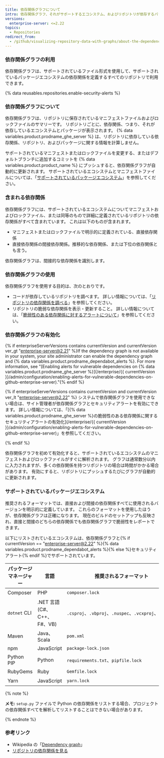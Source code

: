 ```yaml
---
title: 依存関係グラフについて
intro: 依存関係グラフ、それがサポートするエコシステム、およびリポジトリが依存するパッケージの決定方法についての詳細。
versions:
  enterprise-server: <=2.22
topics:
  - Repositories
redirect_from:
  - /github/visualizing-repository-data-with-graphs/about-the-dependency-graph
---
```


<!--See /content/code-security/supply-chain-security/about-the-dependency-graph for the latest version of this article -->

### 依存関係グラフの利用

依存関係グラフは、サポートされているファイル形式を使用して、サポートされているパッケージエコシステムの依存関係を定義するすべてのリポジトリで利用できます。

{% data reusables.repositories.enable-security-alerts %}

### 依存関係グラフについて

依存関係グラフは、リポジトリに保存されているマニフェストファイルおよびロックファイルのサマリーです。 リポジトリごとに、依存関係、つまり、それが依存しているエコシステムとパッケージが表示されます。 {% data variables.product.prodname_ghe_server %} は、リポジトリに依存している依存関係、リポジトリ、およびパッケージに関する情報を計算しません。

サポートされているマニフェストまたはロックファイルを変更する、またはデフォルトブランチに追加するコミットを {% data variables.product.product_name %} にプッシュすると、依存関係グラフが自動的に更新されます。 サポートされているエコシステムとマニフェストファイルについては、「[サポートされているパッケージエコシステム](#supported-package-ecosystems)」を参照してください。

### 含まれる依存関係

依存関係グラフには、サポートされているエコシステムについてマニフェストおよびロックファイル、または同等のもので詳細に定義されているリポジトリの依存関係がすべて含まれています。 これは以下のものが含まれます。

- マニフェストまたはロックファイルで明示的に定義されている、直接依存関係
- 直接依存関係の間接依存関係。推移的な依存関係、または下位の依存関係とも言う。

依存関係グラフは、間接的な依存関係を識別します。

### 依存関係グラフの使用

依存関係グラフを使用する目的は、次のとおりです。

- コードが依存しているリポジトリを調べます。 詳しい情報については、「[リポジトリの依存関係を調べる](/github/visualizing-repository-data-with-graphs/exploring-the-dependencies-of-a-repository)」を参照してください。
- リポジトリの脆弱な依存関係を表示・更新すること。 詳しい情報については、「[脆弱性のある依存関係に対するアラートについて](/github/managing-security-vulnerabilities/about-alerts-for-vulnerable-dependencies)」を参照してください。

### 依存関係グラフの有効化

{% if enterpriseServerVersions contains currentVersion and currentVersion ver_gt "enterprise-server@2.21" %}If the dependency graph is not available in your system, your site administrator can enable the dependency graph and {% data variables.product.prodname_dependabot_alerts %}. For more information, see "[Enabling alerts for vulnerable dependencies on {% data variables.product.prodname_ghe_server %}](/enterprise/{{ currentVersion }}/admin/configuration/enabling-alerts-for-vulnerable-dependencies-on-github-enterprise-server)."{% endif %}

{% if enterpriseServerVersions contains currentVersion and currentVersion ver_lt "enterprise-server@2.22" %} システムで依存関係グラフを使用できない場合は、サイト管理者が依存関係グラフとセキュリティアラートを有効にできます。 詳しい情報については、「[{% data variables.product.prodname_ghe_server %}の脆弱性のある依存関係に関するセキュリティアラートの有効化](/enterprise/{{ currentVersion }}/admin/configuration/enabling-alerts-for-vulnerable-dependencies-on-github-enterprise-server)」を参照してください。

{% endif %}

依存関係グラフを初めて有効化すると、サポートされているエコシステムのマニフェストおよびロックファイルがすぐに解析されます。 グラフは通常数分以内に入力されますが、多くの依存関係を持つリポジトリの場合は時間がかかる場合があります。 有効にすると、リポジトリにプッシュするたびにグラフが自動的に更新されます。

### サポートされているパッケージエコシステム
<!-- If you make changes to this feature, update /getting-started-with-github/github-language-support to reflect any changes to supported packages. -->

推奨されるフォーマットでは、直接および間接の依存関係すべてに使用されるバージョンを明示的に定義しています。 これらのフォーマットを使用したほうが、依存関係グラフは正確になります。 現在のビルドのセットアップも反映され、直接と間接のどちらの依存関係でも依存関係グラフで脆弱性をレポートできます。

以下にリストされているエコシステムは、依存関係グラフと{% if currentVersion == "enterprise-server@2.22" %}{% data variables.product.prodname_dependabot_alerts %}{% else %}セキュリティアラート{% endif %}でサポートされています。

| パッケージマネージャー  | 言語                     | 推奨されるフォーマット                                        | サポートされているすべてのフォーマット                                                  |
| ------------ | ---------------------- | -------------------------------------------------- | -------------------------------------------------------------------- |
| Composer     | PHP                    | `composer.lock`                                    | `composer.json`、`composer.lock`                                      |
| `dotnet` CLI | .NET 言語 (C#、C++、F#、VB) | `.csproj`、`.vbproj`、`.nuspec`、`.vcxproj`、`.fsproj` | `.csproj`、`.vbproj`、`.nuspec`、`.vcxproj`、`.fsproj`、`packages.config` |
| Maven        | Java、Scala             | `pom.xml`                                          | `pom.xml`                                                            |
| npm          | JavaScript             | `package-lock.json`                                | `package-lock.json`、`package.json`                                   |
| Python PIP   | Python                 | `requirements.txt`、`pipfile.lock`                  | `requirements.txt`, `pipfile`, `pipfile.lock`, `setup.py`*           |
| RubyGems     | Ruby                   | `Gemfile.lock`                                     | `Gemfile.lock`、`Gemfile`、`*.gemspec`                                 |
| Yarn         | JavaScript             | `yarn.lock`                                        | `package.json`、`yarn.lock`                                           |

{% note %}

**メモ:** `setup.py` ファイルで Python の依存関係をリストする場合、プロジェクトの依存関係すべてを解析してリストすることはできない場合があります。

{% endnote %}

### 参考リンク

- Wikipedia の「[Dependency graph](https://en.wikipedia.org/wiki/Dependency_graph)」
- [リポジトリの依存関係を見る](/github/visualizing-repository-data-with-graphs/exploring-the-dependencies-of-a-repository)
